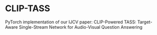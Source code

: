 # CLIP-TASS
PyTorch implementation of our IJCV paper: CLIP-Powered TASS: Target-Aware Single-Stream Network for Audio-Visual Question Answering
